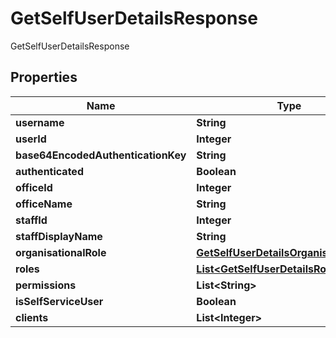 

# GetSelfUserDetailsResponse

GetSelfUserDetailsResponse
## Properties

Name | Type | Description | Notes
------------ | ------------- | ------------- | -------------
**username** | **String** |  |  [optional]
**userId** | **Integer** |  |  [optional]
**base64EncodedAuthenticationKey** | **String** |  |  [optional]
**authenticated** | **Boolean** |  |  [optional]
**officeId** | **Integer** |  |  [optional]
**officeName** | **String** |  |  [optional]
**staffId** | **Integer** |  |  [optional]
**staffDisplayName** | **String** |  |  [optional]
**organisationalRole** | [**GetSelfUserDetailsOrganisationalRole**](GetSelfUserDetailsOrganisationalRole.md) |  |  [optional]
**roles** | [**List&lt;GetSelfUserDetailsRoles&gt;**](GetSelfUserDetailsRoles.md) |  |  [optional]
**permissions** | **List&lt;String&gt;** |  |  [optional]
**isSelfServiceUser** | **Boolean** |  |  [optional]
**clients** | **List&lt;Integer&gt;** |  |  [optional]



